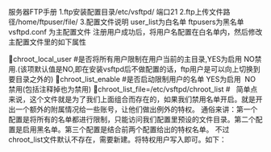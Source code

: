 服务器FTP手册
1.ftp安装配置目录/etc/vsftpd/ 端口21
2.ftp上传文件路径/home/ftpuser/file/
3.配置文件说明
   user_list为白名单
   ftpusers为黑名单
   vsftpd.conf 为主配置文件
注册用户成功后，将用户名配置在白名单内，然后修改主配置文件里的如下属性

chroot_local_user #是否将所有用户限制在用户当前的主目录,YES为启用 NO禁用.(该项默认值是NO,即在安装vsftpd后不做配置的话，ftp用户是可以向上切换到要目录之外的)
chroot_list_enable #是否启动限制用户的名单 YES为启用  NO禁用(包括注释掉也为禁用)
chroot_list_file=/etc/vsftpd/chroot_list #   简单点来说，这个文件就是为了我们上面组合而存在的，如果我们禁用名单开启。就是开出一个额外的附属情况给一些账号，让他们做出例外的特权。
通俗来讲：第一个配置是将所有的名单都进行限制，只能访问我们配置里预设的文件目录。第二个配置是启用黑名单。第三个配置是结合前两个配置给出的特权名单。
不过chroot_list文件默认不存在，需要新建。将特权用户写入即可。如下：

